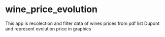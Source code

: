 # wine_price_evolution
This app is recolection and filter data of wines prices from pdf list Dupont and represent evolution price in graphics
